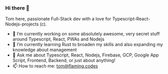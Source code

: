 ### Hi there 👋

Tom here, passionate Full-Stack dev with a love for Typescript-React-Nodejs-projects (c).

- 🔭 I’m currently working on some absolutely awesome, very secret stuff around Typescript, React, PWAs and Nodejs
- 🌱 I’m currently learning Rust to broaden my skills and also expanding my knowledge about management 
- 💬 Ask me about Typescript, React, Nodejs, Firebase, GCP, Google App Script, Frontend, Backend, or just about anything!
- 📫 How to reach me: tom@flaming.codes
